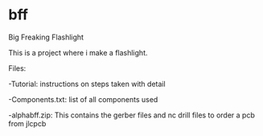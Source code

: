 # bff
Big Freaking Flashlight

This is a project where i make a flashlight. 

Files:

  -Tutorial: instructions on steps taken with detail
  
  -Components.txt: list of all components used
  
  -alphabff.zip: This contains the gerber files and nc drill files to order a pcb from jlcpcb
